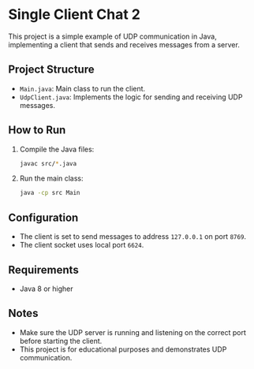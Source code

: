 # Single Client Chat 2

This project is a simple example of UDP communication in Java, implementing a client that sends and receives messages from a server.

## Project Structure

- `Main.java`: Main class to run the client.
- `UdpClient.java`: Implements the logic for sending and receiving UDP messages.

## How to Run

1. Compile the Java files:
   ```sh
   javac src/*.java
   ```
2. Run the main class:
   ```sh
   java -cp src Main
   ```

## Configuration

- The client is set to send messages to address `127.0.0.1` on port `8769`.
- The client socket uses local port `6624`.

## Requirements

- Java 8 or higher

## Notes

- Make sure the UDP server is running and listening on the correct port before starting the client.
- This project is for educational purposes and demonstrates UDP communication.

